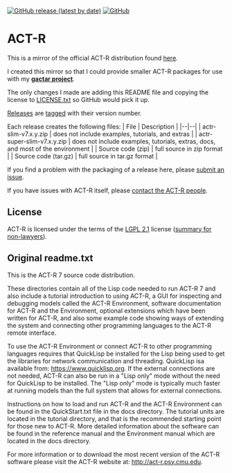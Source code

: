 [![GitHub release (latest by date)](https://img.shields.io/github/v/release/asmaloney/ACT-R)](https://github.com/asmaloney/ACT-R/releases/latest) [![GitHub](https://img.shields.io/github/license/asmaloney/ACT-R)](docs/LGPL.txt)

# ACT-R

This is a mirror of the official ACT-R distribution found [here](http://act-r.psy.cmu.edu/software/).

I created this mirror so that I could provide smaller ACT-R packages for use with my **[gactar project](https://github.com/asmaloney/gactar)**.

The only changes I made are adding this README file and copying the license to [LICENSE.txt](LICENSE.txt) so GitHub would pick it up.

[Releases](https://github.com/asmaloney/ACT-R/releases) are [tagged](https://github.com/asmaloney/ACT-R/tags) with their version number.

Each release creates the following files:
| File | Description |
|--|--|
| actr-slim-v7.x.y.zip | does not include examples, tutorials, and extras |
| actr-super-slim-v7.x.y.zip | does not include examples, tutorials, extras, docs, and most of the environment |
| Source code (zip) | full source in zip format |
| Source code (tar.gz) | full source in tar.gz format |

If you find a problem with the packaging of a release here, please [submit an issue](https://github.com/asmaloney/ACT-R/issues).

If you have issues with ACT-R itself, please [contact the ACT-R people](http://act-r.psy.cmu.edu/software/).

## License

ACT-R is licensed under the terms of the [LGPL 2.1](docs/LGPL.txt) license ([summary for non-lawyers](https://tldrlegal.com/license/gnu-lesser-general-public-license-v2.1-%28lgpl-2.1%29)).

## Original readme.txt

This is the ACT-R 7 source code distribution.

These directories contain all of the Lisp code needed to run ACT-R 7 and
also include a tutorial introduction to using ACT-R, a GUI for inspecting 
and debugging models called the ACT-R Environment, software documentation 
for ACT-R and the Environment, optional extensions which have been written 
for ACT-R, and also some example code showing ways of extending the system
and connecting other programming languages to the ACT-R remote interface.

To use the ACT-R Environment or connect ACT-R to other programming languages
requires that QuickLisp be installed for the Lisp being used to get the
libraries for network communication and threading.  QuickLisp isa available
from: <https://www.quicklisp.org>.  If the external connections are not
needed, ACT-R can also be run in a "Lisp only" mode without the need for
QuickLisp to be installed.  The "Lisp only" mode is typically much faster
at running models than the full system that allows for external connections. 

Instructions on how to load and run ACT-R and the ACT-R Environment can be
found in the QuickStart.txt file in the docs directory.  The tutorial units
are located in the tutorial directory, and that is the recommended starting 
point for those new to ACT-R.  More detailed information about the software 
can be found in the reference manual and the Environment manual which are 
located in the docs directory.

For more information or to download the most recent version of the ACT-R 
software please visit the ACT-R website at: <http://act-r.psy.cmu.edu>.
